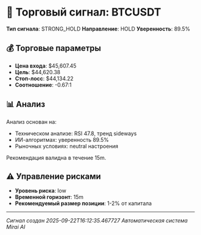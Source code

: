 
# 🎯 Торговый сигнал: BTCUSDT

**Тип сигнала**: STRONG_HOLD
**Направление**: HOLD
**Уверенность**: 89.5%

## 💰 Торговые параметры
- **Цена входа**: $45,607.45
- **Цель**: $44,620.38
- **Стоп-лосс**: $44,134.22
- **Соотношение**: -0.67:1

## 📊 Анализ

Анализ основан на:
- Техническом анализе: RSI 47.8, тренд sideways
- ИИ-алгоритмах: уверенность 89.5%
- Рыночных условиях: neutral настроения

Рекомендация валидна в течение 15m.
        

## ⚠️ Управление рисками
- **Уровень риска**: low
- **Временной горизонт**: 15m
- **Рекомендуемый размер позиции**: 1-2% от капитала

---
*Сигнал создан 2025-09-22T16:12:35.467727*
*Автоматическая система Mirai AI*
        